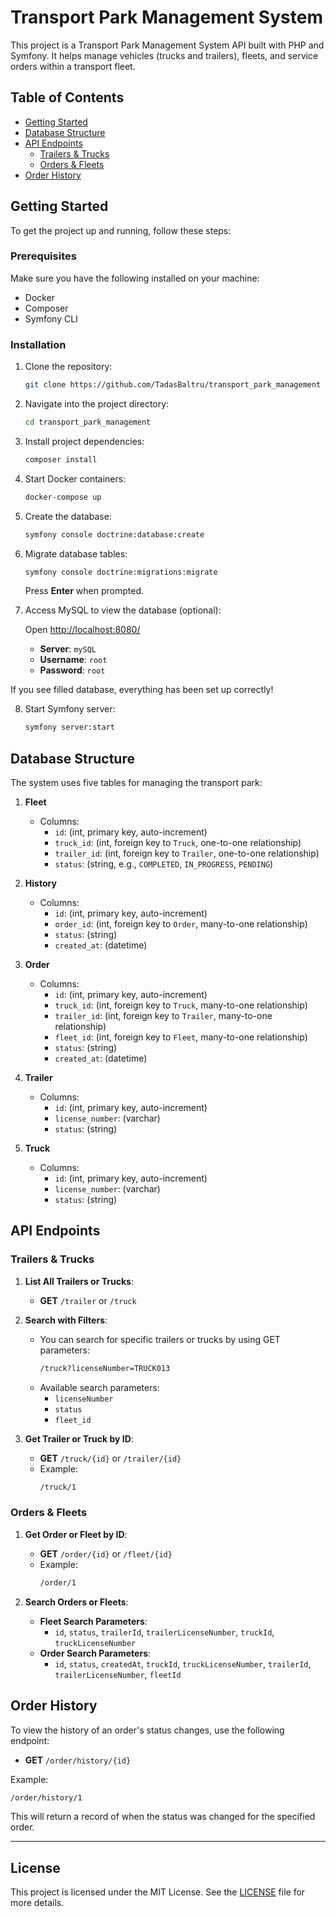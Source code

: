 # Transport Park Management System

This project is a Transport Park Management System API built with PHP and Symfony. It helps manage vehicles (trucks and trailers), fleets, and service orders within a transport fleet.

## Table of Contents

- [Getting Started](#getting-started)
- [Database Structure](#database-structure)
- [API Endpoints](#api-endpoints)
    - [Trailers & Trucks](#trailers--trucks)
    - [Orders & Fleets](#orders--fleets)
- [Order History](#order-history)

## Getting Started

To get the project up and running, follow these steps:

### Prerequisites

Make sure you have the following installed on your machine:
- Docker
- Composer
- Symfony CLI

### Installation

1. Clone the repository:

   ```bash
   git clone https://github.com/TadasBaltru/transport_park_management
   ```

2. Navigate into the project directory:

   ```bash
   cd transport_park_management
   ```

3. Install project dependencies:

   ```bash
   composer install
   ```

4. Start Docker containers:

   ```bash
   docker-compose up
   ```

5. Create the database:

   ```bash
   symfony console doctrine:database:create
   ```

6. Migrate database tables:

   ```bash
   symfony console doctrine:migrations:migrate
   ```

   Press **Enter** when prompted.

7. Access MySQL to view the database (optional):

   Open [http://localhost:8080/](http://localhost:8080/)

    - **Server**: `mySQL`
    - **Username**: `root`
    - **Password**: `root`

If you see filled database, everything has been set up correctly!

8. Start Symfony server:
   ```bash
   symfony server:start
   ```


## Database Structure

The system uses five tables for managing the transport park:

1. **Fleet**
    - Columns:
        - `id`: (int, primary key, auto-increment)
        - `truck_id`: (int, foreign key to `Truck`, one-to-one relationship)
        - `trailer_id`: (int, foreign key to `Trailer`, one-to-one relationship)
        - `status`: (string, e.g., `COMPLETED`, `IN_PROGRESS`, `PENDING`)

2. **History**
    - Columns:
        - `id`: (int, primary key, auto-increment)
        - `order_id`: (int, foreign key to `Order`, many-to-one relationship)
        - `status`: (string)
        - `created_at`: (datetime)

3. **Order**
    - Columns:
        - `id`: (int, primary key, auto-increment)
        - `truck_id`: (int, foreign key to `Truck`, many-to-one relationship)
        - `trailer_id`: (int, foreign key to `Trailer`, many-to-one relationship)
        - `fleet_id`: (int, foreign key to `Fleet`, many-to-one relationship)
        - `status`: (string)
        - `created_at`: (datetime)

4. **Trailer**
    - Columns:
        - `id`: (int, primary key, auto-increment)
        - `license_number`: (varchar)
        - `status`: (string)

5. **Truck**
    - Columns:
        - `id`: (int, primary key, auto-increment)
        - `license_number`: (varchar)
        - `status`: (string)

## API Endpoints

### Trailers & Trucks

1. **List All Trailers or Trucks**:
    - **GET** `/trailer` or `/truck`

2. **Search with Filters**:
    - You can search for specific trailers or trucks by using GET parameters:
      ```bash
      /truck?licenseNumber=TRUCK013
      ```
    - Available search parameters:
        - `licenseNumber`
        - `status`
        - `fleet_id`

3. **Get Trailer or Truck by ID**:
    - **GET** `/truck/{id}` or `/trailer/{id}`
    - Example:
      ```bash
      /truck/1
      ```

### Orders & Fleets

1. **Get Order or Fleet by ID**:
    - **GET** `/order/{id}` or `/fleet/{id}`
    - Example:
      ```bash
      /order/1
      ```

2. **Search Orders or Fleets**:
    - **Fleet Search Parameters**:
        - `id`, `status`, `trailerId`, `trailerLicenseNumber`, `truckId`, `truckLicenseNumber`
    - **Order Search Parameters**:
        - `id`, `status`, `createdAt`, `truckId`, `truckLicenseNumber`, `trailerId`, `trailerLicenseNumber`, `fleetId`

## Order History

To view the history of an order's status changes, use the following endpoint:

- **GET** `/order/history/{id}`

Example:
```bash
/order/history/1
```

This will return a record of when the status was changed for the specified order.

---

## License

This project is licensed under the MIT License. See the [LICENSE](LICENSE) file for more details.
